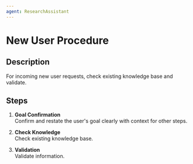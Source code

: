 ```yaml
---
agent: ResearchAssistant
---
```


# New User Procedure

## Description
For incoming new user requests, check existing knowledge base and validate.

## Steps
1. **Goal Confirmation**  
   Confirm and restate the user's goal clearly with context for other steps.

2. **Check Knowledge**  
   Check existing knowledge base.

3. **Validation**  
   Validate information.
